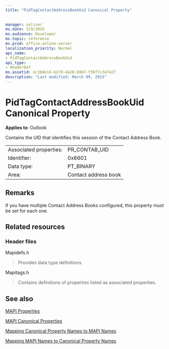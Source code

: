 ```yaml
---
title: "PidTagContactAddressBookUid Canonical Property"
 
 
manager: soliver
ms.date: 3/9/2015
ms.audience: Developer
ms.topic: reference
ms.prod: office-online-server
localization_priority: Normal
api_name:
- PidTagContactAddressBookUid
api_type:
- HeaderDef
ms.assetid: ec1b8e14-b27d-4a28-b9b7-f36f7c3e7427
description: "Last modified: March 09, 2015"
---
```


# PidTagContactAddressBookUid Canonical Property

  
  
**Applies to**: Outlook 
  
Contains the UID that identifies this session of the Contact Address Book.
  
|||
|:-----|:-----|
|Associated properties:  <br/> |PR_CONTAB_UID  <br/> |
|Identifier:  <br/> |0x6601  <br/> |
|Data type:  <br/> |PT_BINARY  <br/> |
|Area:  <br/> |Contact address book  <br/> |
   
## Remarks

If you have multiple Contact Address Books configured, this property must be set for each one. 
  
## Related resources

### Header files

Mapidefs.h
  
> Provides data type definitions.
    
Mapitags.h
  
> Contains definitions of properties listed as associated properties.
    
## See also



[MAPI Properties](mapi-properties.md)
  
[MAPI Canonical Properties](mapi-canonical-properties.md)
  
[Mapping Canonical Property Names to MAPI Names](mapping-canonical-property-names-to-mapi-names.md)
  
[Mapping MAPI Names to Canonical Property Names](mapping-mapi-names-to-canonical-property-names.md)

